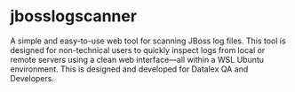 # jbosslogscanner
A simple and easy-to-use web tool for scanning JBoss log files. This tool is designed for non-technical users to quickly inspect logs from local or remote servers using a clean web interface—all within a WSL Ubuntu environment. This is designed and developed for Datalex QA and Developers.

